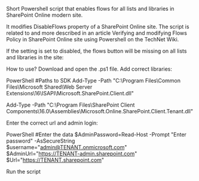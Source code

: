 Short Powershell script that enables flows for all lists and libraries in SharePoint Online modern site.

It modifies DisableFlows property of a SharePoint Online site. The script is related to and more described in an article Verifying and modifying Flows Policy in SharePoint Online site using Powershell on the TechNet Wiki.

 

If the setting is set to disabled, the flows button will be missing on all lists and libraries in the site:





 

 

 

 

 

How to use?
Download and open the .ps1 file.
Add correct libraries:
 

PowerShell
#Paths to SDK 
Add-Type -Path "C:\Program Files\Common Files\Microsoft Shared\Web Server Extensions\16\ISAPI\Microsoft.SharePoint.Client.dll" 
 
Add-Type -Path "C:\Program Files\SharePoint Client Components\16.0\Assemblies\Microsoft.Online.SharePoint.Client.Tenant.dll" 
 
 

Enter the correct url and admin login: 
 

PowerShell
#Enter the data 
$AdminPassword=Read-Host -Prompt "Enter password" -AsSecureString 
$username="admin@TENANT.onmicrosoft.com" 
$AdminUrl="https://TENANT-admin.sharepoint.com" 
$Url="https://TENANT.sharepoint.com"
 
 

  Run the script

